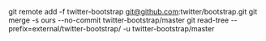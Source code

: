 git remote add -f twitter-bootstrap git@github.com:twitter/bootstrap.git
git merge -s ours --no-commit twitter-bootstrap/master
git read-tree --prefix=external/twitter-bootstrap/ -u twitter-bootstrap/master
